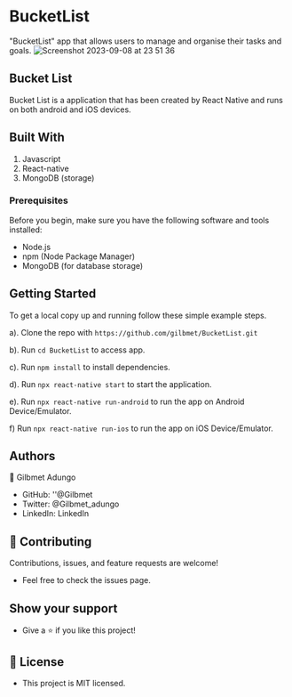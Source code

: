 # BucketList
"BucketList" app that allows users to manage and organise their tasks and goals.
![Screenshot 2023-09-08 at 23 51 36](https://github.com/Gilbmet/BucketList/assets/111015509/1a6f0104-fa4a-430c-bf37-25a285768069)

## Bucket List

Bucket List is a application that has been created by React Native and runs on both android and iOS devices.

## Built With

   1. Javascript
   2. React-native
   3. MongoDB (storage)

### Prerequisites

Before you begin, make sure you have the following software and tools installed:

- Node.js
- npm (Node Package Manager)
- MongoDB (for database storage)

## Getting Started

To get a local copy up and running follow these simple example steps.

   a). Clone the repo with ```https://github.com/gilbmet/BucketList.git```

   b). Run ```cd BucketList``` to access app.

   c). Run ```npm install``` to install dependencies.

   d). Run ```npx react-native start``` to start the application.

   e). Run ```npx react-native run-android``` to run the app on Android Device/Emulator.

   f) Run ```npx react-native run-ios``` to run the app on iOS Device/Emulator.

## Authors

👤 Gilbmet Adungo

   - GitHub: ''@Gilbmet
   - Twitter: @Gilbmet_adungo
   - LinkedIn: LinkedIn

## 🤝 Contributing

Contributions, issues, and feature requests are welcome!

- Feel free to check the issues page.

 ## Show your support

- Give a ⭐️ if you like this project!

## 📝 License

- This project is MIT licensed.
